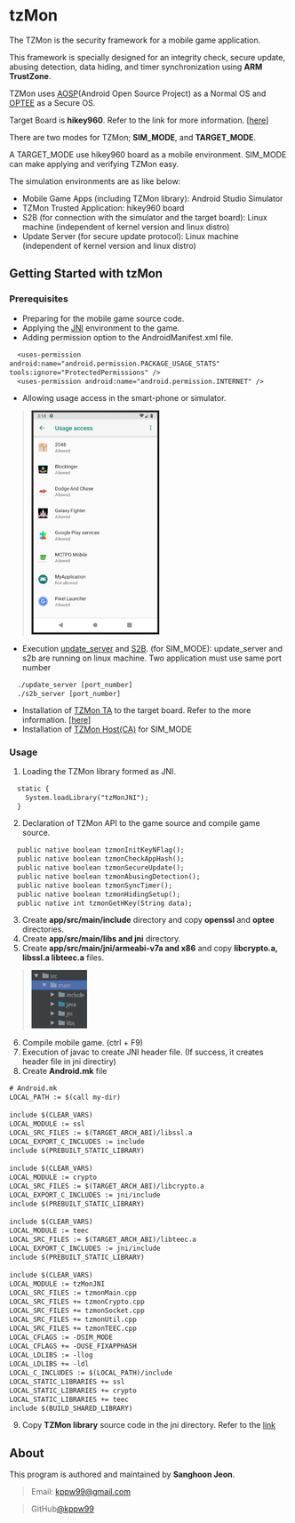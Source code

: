 # tzMon
The TZMon is the security framework for a mobile game application.

This framework is specially designed for an integrity check, secure update, abusing detection, data hiding, and timer synchronization using **ARM TrustZone**.

TZMon uses [AOSP](https://optee.readthedocs.io/building/aosp/aosp.html)(Android Open Source Project) as a Normal OS and [OPTEE](https://optee.readthedocs.io/index.html) as a Secure OS.

Target Board is **hikey960**. Refer to the link for more information. [[here](https://www.96boards.org/product/hikey960/)]

There are two modes for TZMon; **SIM_MODE**, and **TARGET_MODE**.

A TARGET_MODE use hikey960 board as a mobile environment. SIM_MODE can make applying and verifying TZMon easy.

The simulation environments are as like below:
- Mobile Game Apps (including TZMon library): Android Studio Simulator
- TZMon Trusted Application: hikey960 board
- S2B (for connection with the simulator and the target board): Linux machine (independent of kernel version and linux distro)
- Update Server (for secure update protocol): Linux machine (independent of kernel version and linux distro)

## Getting Started with tzMon
### Prerequisites
- Preparing for the mobile game source code.
- Applying the [JNI](https://developer.android.com/ndk/samples/sample_hellojni.html) environment to the game.
- Adding permission option to the AndroidManifest.xml file.
```
  <uses-permission android:name="android.permission.PACKAGE_USAGE_STATS" tools:ignore="ProtectedPermissions" />
  <uses-permission android:name="android.permission.INTERNET" />
```
- Allowing usage access in the smart-phone or simulator.

> <img src="./img/usage_access.png" width="230"></img>
- Execution [update_server](https://github.com/kppw99/tzMon/tree/master/update_server/host) and [S2B](https://github.com/kppw99/tzMon/tree/master/simulation/s2b_server). (for SIM_MODE): update_server and s2b are running on linux machine. Two application must use same port number
```
  ./update_server [port_number]
  ./s2b_server [port_number]
```
- Installation of [TZMon TA](https://github.com/kppw99/tzMon/tree/master/tzmon/ta/) to the target board. Refer to the more information. [[here](https://optee.readthedocs.io/building/trusted_applications.html)]
- Installation of [TZMon Host(CA)](https://github.com/kppw99/tzMon/tree/master/tzmon/host/) for SIM_MODE

### Usage
1. Loading the TZMon library formed as JNI.
```
  static {
    System.loadLibrary("tzMonJNI");
  }
```
2. Declaration of TZMon API to the game source and compile game source.
```
  public native boolean tzmonInitKeyNFlag();
  public native boolean tzmonCheckAppHash();
  public native boolean tzmonSecureUpdate();
  public native boolean tzmonAbusingDetection();
  public native boolean tzmonSyncTimer();
  public native boolean tzmonHidingSetup();
  public native int tzmonGetHKey(String data);
```
3. Create **app/src/main/include** directory and copy **openssl** and **optee** directories.
4. Create **app/src/main/libs and jni** directory.
5. Create **app/src/main/jni/armeabi-v7a and x86** and copy **libcrypto.a, libssl.a libteec.a** files.

> <img src="./img/jni_directory.png" width="100"></img>

6. Compile mobile game. (ctrl + F9)
7. Execution of javac to create JNI header file. (If success, it creates header file in jni directiry)
8. Create **Android.mk** file
```
# Android.mk
LOCAL_PATH := $(call my-dir)

include $(CLEAR_VARS)
LOCAL_MODULE := ssl
LOCAL_SRC_FILES := $(TARGET_ARCH_ABI)/libssl.a
LOCAL_EXPORT_C_INCLUDES := include
include $(PREBUILT_STATIC_LIBRARY)

include $(CLEAR_VARS)
LOCAL_MODULE := crypto
LOCAL_SRC_FILES := $(TARGET_ARCH_ABI)/libcrypto.a
LOCAL_EXPORT_C_INCLUDES := jni/include
include $(PREBUILT_STATIC_LIBRARY)

include $(CLEAR_VARS)
LOCAL_MODULE := teec
LOCAL_SRC_FILES := $(TARGET_ARCH_ABI)/libteec.a
LOCAL_EXPORT_C_INCLUDES := jni/include
include $(PREBUILT_STATIC_LIBRARY)

include $(CLEAR_VARS)
LOCAL_MODULE := tzMonJNI
LOCAL_SRC_FILES := tzmonMain.cpp
LOCAL_SRC_FILES += tzmonCrypto.cpp
LOCAL_SRC_FILES += tzmonSocket.cpp
LOCAL_SRC_FILES += tzmonUtil.cpp
LOCAL_SRC_FILES += tzmonTEEC.cpp
LOCAL_CFLAGS := -DSIM_MODE
LOCAL_CFLAGS += -DUSE_FIXAPPHASH
LOCAL_LDLIBS := -llog
LOCAL_LDLIBS += -ldl
LOCAL_C_INCLUDES := $(LOCAL_PATH)/include
LOCAL_STATIC_LIBRARIES += ssl
LOCAL_STATIC_LIBRARIES += crypto
LOCAL_STATIC_LIBRARIES += teec
include $(BUILD_SHARED_LIBRARY)
```
9. Copy **TZMon library** source code in the jni directory. Refer to the [link](https://github.com/kppw99/tzMon/tree/master/mobileGame/Blockinger/app/src/main/jni)

## About
This program is authored and maintained by **Sanghoon Jeon**.
> Email: kppw99@gmail.com

> GitHub[@kppw99](https://github.com/kppw99/tzMon)

